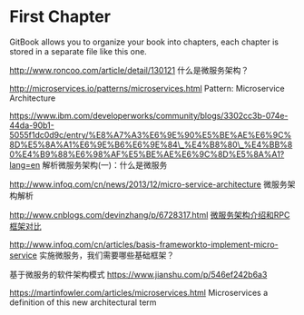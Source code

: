 # First Chapter

GitBook allows you to organize your book into chapters, each chapter is stored in a separate file like this one.



http://www.roncoo.com/article/detail/130121  什么是微服务架构？

  
http://microservices.io/patterns/microservices.html  Pattern: Microservice Architecture

https://www.ibm.com/developerworks/community/blogs/3302cc3b-074e-44da-90b1-5055f1dc0d9c/entry/%E8%A7%A3%E6%9E%90%E5%BE%AE%E6%9C%8D%E5%8A%A1%E6%9E%B6%E6%9E%84\_%E4%B8%80\_%E4%BB%80%E4%B9%88%E6%98%AF%E5%BE%AE%E6%9C%8D%E5%8A%A1?lang=en  解析微服务架构\(一\)：什么是微服务

http://www.infoq.com/cn/news/2013/12/micro-service-architecture  微服务架构解析

http://www.cnblogs.com/devinzhang/p/6728317.html  [微服务架构介绍和RPC框架对比](http://www.cnblogs.com/devinzhang/p/6728317.html)

http://www.infoq.com/cn/articles/basis-frameworkto-implement-micro-service  实施微服务，我们需要哪些基础框架？

基于微服务的软件架构模式 https://www.jianshu.com/p/546ef242b6a3

https://martinfowler.com/articles/microservices.html  Microservices a definition of this new architectural term





